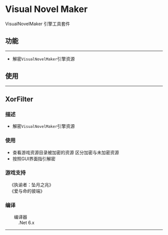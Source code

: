 # Visual Novel Maker

VisualNovelMaker 引擎工具套件

## 功能
---
* 解密`VisualNovelMaker`引擎资源

## 使用
---
## XorFilter
### 描述
* 解密`VisualNovelMaker`引擎资源
### 使用
* 查看游戏资源目录被加密的资源 区分加密与未加密资源
* 按照GUI界面指引解密
### 游戏支持
&emsp;《执谕者：坠月之兆》<br>
&emsp;《爱与命的彼端》<br>
### 编译
&emsp;&emsp;编译器<br>
&emsp;&emsp;&emsp;.Net 6.x<br>

---
